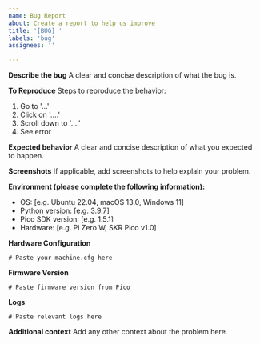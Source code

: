 ```yaml
---
name: Bug Report
about: Create a report to help us improve
title: '[BUG] '
labels: 'bug'
assignees: ''

---
```


**Describe the bug**
A clear and concise description of what the bug is.

**To Reproduce**
Steps to reproduce the behavior:
1. Go to '...'
2. Click on '....'
3. Scroll down to '....'
4. See error

**Expected behavior**
A clear and concise description of what you expected to happen.

**Screenshots**
If applicable, add screenshots to help explain your problem.

**Environment (please complete the following information):**
 - OS: [e.g. Ubuntu 22.04, macOS 13.0, Windows 11]
 - Python version: [e.g. 3.9.7]
 - Pico SDK version: [e.g. 1.5.1]
 - Hardware: [e.g. Pi Zero W, SKR Pico v1.0]

**Hardware Configuration**
```
# Paste your machine.cfg here
```

**Firmware Version**
```
# Paste firmware version from Pico
```

**Logs**
```
# Paste relevant logs here
```

**Additional context**
Add any other context about the problem here.
